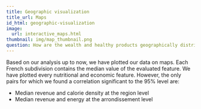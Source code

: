 ```yaml
---
title: Geographic visualization
title_url: Maps
id_html: geographic-visualization
image:
  url: interactive_maps.html
thumbnail: img/map_thumbnail.png
question: How are the wealth and healthy products geographically distributed in France ?
---
```

Based on our analysis up to now, we have plotted our data on maps. Each French subdivision contains the median value of the evaluated feature. We have plotted every nutritional and economic feature. However, the only pairs for which we found a correlation significant to the 95% level are: 
- Median revenue and calorie density at the region level
- Median revenue and energy at the arrondissement level

<!-- more -->
